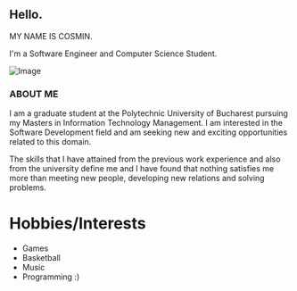 ## Hello. 

MY NAME IS COSMIN.

I'm a Software Engineer and Computer Science Student.


![Image](https://raw.githubusercontent.com/cosminnpetre/cosminnpetre.github.io/master/profile.jpg)


### ABOUT ME
I am a graduate student at the Polytechnic University of Bucharest pursuing my Masters in Information Technology Management. I am interested in the Software Development field and am seeking new and exciting opportunities related to this domain.

The skills that I have attained from the previous work experience and also from the university define me and I have found that nothing satisfies me more than meeting new people, developing new relations and solving problems. 

# Hobbies/Interests

- Games
- Basketball
- Music
- Programming :)
